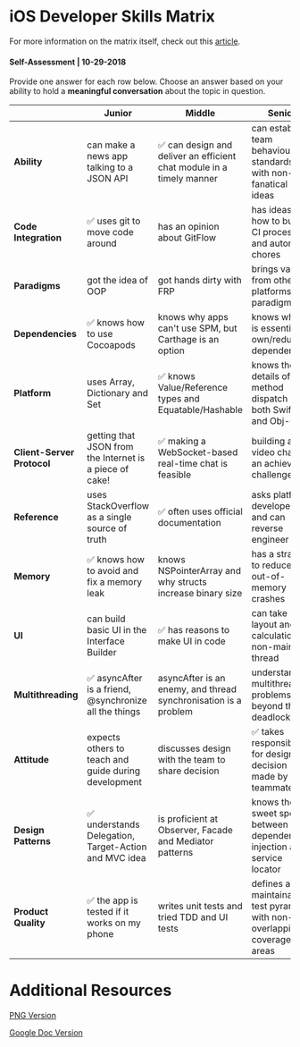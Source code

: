 # iOS Developer Skills Matrix

For more information on the matrix itself, check out this [article](https://medium.com/ios-os-x-development/ios-developer-skills-matrix-fee807255235).

#### Self-Assessment | 10-29-2018
Provide one answer for each row below. Choose an answer based on your ability to hold a **meaningful conversation** about the topic in question.

|                         | Junior                                                  | Middle                                                          | Senior                                                                      |
|-------------------------|---------------------------------------------------------|-----------------------------------------------------------------|-----------------------------------------------------------------------------|
| **Ability**                 | can make a news app talking to a JSON API                | ✅ can design and deliver an efficient chat module in a timely manner  | can establish team behaviour standards with non-fanatical ideas        |
| **Code  Integration**       | ✅ uses git to move code around                            | has an opinion about GitFlow                                    | has ideas on how to build a CI process and automate chores                     |
| **Paradigms**               | got the idea of OOP                                     | got hands dirty with FRP                                        | brings value from other platforms and paradigms                             |
| **Dependencies**            | ✅ knows how to use Cocoapods                              | knows why apps can't use SPM, but Carthage is an option         | knows why it is essential to own/reduce dependencies                        |
| **Platform**                | uses Array, Dictionary and Set                          | ✅ knows Value/Reference types and Equatable/Hashable            | knows the details of method dispatch of both Swift and Obj-C                |
| **Client-Server  Protocol** | getting that JSON from the Internet is a piece of cake! | ✅ making a WebSocket-based real-time chat is feasible         | building a video chat is an achievable challenge                            |
| **Reference**               | uses StackOverflow as a single source of truth          | ✅ often uses official documentation                               | asks platform developers and can reverse engineer                           |
| **Memory**                  | ✅ knows how to avoid and fix a memory leak                | knows NSPointerArray and why structs increase binary size       | has a strategy to reduce out-of-memory crashes                              |
| **UI**                      | can build basic UI in the Interface Builder             | ✅ has reasons to make UI in code                                  | can take layout and diff calculation to non-main thread                     |
| **Multithreading**          | ✅ asyncAfter is a friend, @synchronize all the things     | asyncAfter is an enemy, and thread synchronisation is a problem | understands multithreading problems beyond the deadlock                     |
| **Attitude**                | expects others to teach and guide during development    | discusses design with the team to share decision                | ✅ takes responsibility for design decision made by teammates                  |
| **Design Patterns**         | ✅ understands Delegation, Target-Action and MVC idea      | is proficient at Observer, Facade and Mediator patterns         | knows the sweet spot between dependency injection and service locator       |
| **Product Quality**         | ✅ the app is tested if it works on my phone               | writes unit tests and tried TDD and UI tests                    | defines a maintainable test pyramid with non-overlapping coverage areas | 

# Additional Resources

[PNG Version](https://github.com/nhiddink/iOSDeveloperSkillsMatrix/blob/master/matrix.png)

[Google Doc Version](https://docs.google.com/document/d/188eTEiNRnk2qelYbOsHuDxnvdtLVCa4hm4v0Nxop3Nk/edit?usp=sharing)
